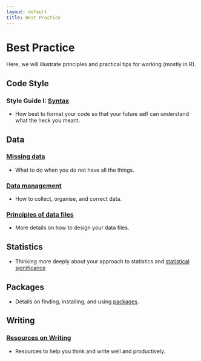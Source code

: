 ```yaml
---
layout: default
title: Best Practice
---
```


# Best Practice

Here, we will illustrate principles and practical tips for working (mostly in R).

## Code Style

### Style Guide I: [Syntax](../best/code-style.html)

 -  How best to format your code so that your future self can understand what the heck you meant.


## Data

### [Missing data](../best/missing-data.html)

 - What to do when you do not have all the things.
 
### [Data management](../best/managing-data.html) 

 - How to collect, organise, and correct data.
 
### [Principles of data files](../best/managing-data-files.pdf)

 - More details on how to design your data files.
 
 
## Statistics

 - Thinking more deeply about your approach to statistics and [statistical significance](../best/statistics/html)
 
 
 
## Packages

 - Details on finding, installing, and using [packages](../best/packages.html).
 
## Writing
 
### [Resources on Writing](../best/writing.html)
 
  - Resources to help you think and write well and productively.
 
